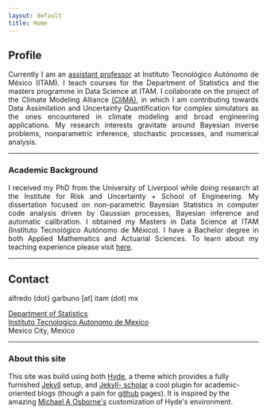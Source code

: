 ```yaml
---
layout: default
title: Home
---
```


## Profile

<div align="justify">

Currently I am an <a
href="https://faculty.itam.mx/facultad/108727-alfredo-garbuno-inigo">assistant
professor</a> at Instituto Tecnológico Autónomo de México (ITAM). I teach
courses for the Department of Statistics and the masters programme in Data
Science at ITAM. I collaborate on the project of the Climate Modeling Alliance
<a href="https://clima.caltech.edu/">(CliMA)</a>, in which I am contributing
towards Data Assimilation and Uncertainty Quantification for complex simulators
as the ones encountered in climate modeling and broad engineering applications.
My research interests gravitate around Bayesian inverse problems, nonparametric
inference, stochastic processes, and numerical analysis.

<!---I am driven by large scale applications of mathematical models, often
encountered in numerical optimisation and pattern recognition tasks as in
machine learning. As a professional, I have specialised in numerical methods,
statistical modelling, data visualisation and applied probability models.--->

</div>

<div align="justify"></div>
<hr>

### Academic Background


<div align="justify">

I received my PhD from the University of Liverpool while doing research at the
Institute for Risk and Uncertainty + School of Engineering. My dissertation
focused on non-parametric Bayesian Statistics in computer code analysis driven
by Gaussian processes, Bayesian inference and automatic calibration. I obtained
my Masters in Data Science at ITAM (Instituto Tecnológico Autónomo de México). I
have a Bachelor degree in both Applied Mathematics and Actuarial Sciences.
To learn about my teaching experience please visit <a href="https://agarbuno.github.io/teaching/">here</a>.

</div>

<hr>

## Contact

alfredo {dot} garbuno [at] itam (dot) mx

[Department of Statistics](http://estadistica.itam.mx/es/1/paginas/acerca-del-departamento-3)  
[Instituto Tecnologico Autonomo de Mexico](https://www.itam.mx/)  
Mexico City, Mexico

<hr>

### About this site

This site was build using both [Hyde](https://github.com/poole/hyde), a theme
which provides a fully furnished [Jekyll]() setup, and [Jekyll-
scholar](https://github.com/inukshuk/jekyll-scholar) a cool plugin for
academic-oriented blogs (though a pain for [github](http://github.com)
pages). It is inspired by the amazing [Michael A
Osborne's](http://www.robots.ox.ac.uk/~mosb/) customization of Hyde's
environment.
